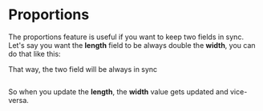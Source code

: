 # Proportions

The proportions feature is useful if you want to keep two fields in sync.  
Let's say you want the **length** field to be always double the **width**,
you can do that like this:
<img srcset="/images/proportion.jpg 2x">

That way, the two field will be always in sync

<img srcset="/images/proportion-values.jpg 2x" class="padding border">

So when you update the **length**, the **width** value gets updated and vice-versa.
